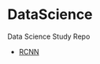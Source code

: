 # DataScience
Data Science Study Repo

 - [RCNN](https://github.com/IvaStival/DataScience/tree/master/RCNN)
